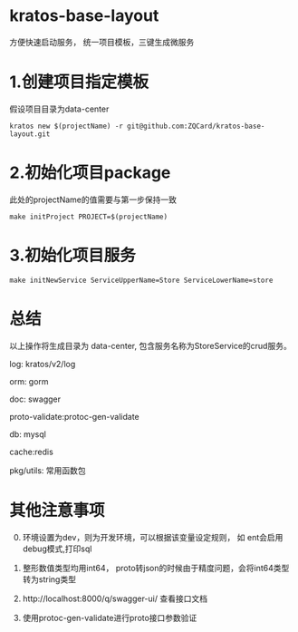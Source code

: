 # kratos-base-layout
方便快速启动服务， 统一项目模板，三键生成微服务

# 1.创建项目指定模板
假设项目目录为data-center

```
kratos new $(projectName) -r git@github.com:ZQCard/kratos-base-layout.git
```
# 2.初始化项目package
此处的projectName的值需要与第一步保持一致
```
make initProject PROJECT=$(projectName)
```
# 3.初始化项目服务
```
make initNewService ServiceUpperName=Store ServiceLowerName=store
```

# 总结
以上操作将生成目录为 data-center, 包含服务名称为StoreService的crud服务。

log: kratos/v2/log

orm: gorm

doc: swagger

proto-validate:protoc-gen-validate

db: mysql

cache:redis

pkg/utils: 常用函数包

# 其他注意事项

0. 环境设置为dev，则为开发环境，可以根据该变量设定规则， 如 ent会启用debug模式,打印sql

1. 整形数值类型均用int64， proto转json的时候由于精度问题，会将int64类型转为string类型

2. http://localhost:8000/q/swagger-ui/ 查看接口文档

3. 使用protoc-gen-validate进行proto接口参数验证


